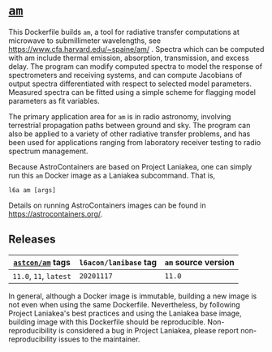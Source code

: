 # [`am`][1]

This Dockerfile builds `am`, a tool for radiative transfer
computations at microwave to submillimeter wavelengths, see
https://www.cfa.harvard.edu/~spaine/am/ .
Spectra which can be computed with am include thermal emission,
absorption, transmission, and excess delay.
The program can modify computed spectra to model the response of
spectrometers and receiving systems, and can compute Jacobians of
output spectra differentiated with respect to selected model
parameters.
Measured spectra can be fitted using a simple scheme for flagging
model parameters as fit variables.

The primary application area for `am` is in radio astronomy, involving
terrestrial propagation paths between ground and sky.
The program can also be applied to a variety of other radiative
transfer problems, and has been used for applications ranging from
laboratory receiver testing to radio spectrum management.

Because AstroContainers are based on Project Laniakea, one can simply
run this `am` Docker image as a Laniakea subcommand.
That is,

    l6a am [args]

Details on running AstroContainers images can be found in
https://astrocontainers.org/.

## Releases

[`astcon/am`][1] tags | `l6acon/lanibase` tag | `am` source version
--- | --- | ---
`11.0`, `11`, `latest` | `20201117` | `11.0`

In general, although a Docker image is immutable, building a new image
is not even when using the same Dockerfile.
Nevertheless, by following Project Laniakea's best practices and using
the Laniakea base image, building image with this Dockerfile should be
reproducible.
Non-reproducibility is considered a bug in Project Laniakea, please
report non-reproducibility issues to the maintainer.

[1]: https://hub.docker.com/repository/docker/astcon/am
